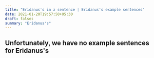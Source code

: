 ```yaml
---
title: "Eridanus's in a sentence | Eridanus's example sentences"
date: 2021-01-20T19:57:50+05:30
draft: falses
summary: "Eridanus's"
---
```

## Unfortunately, we have no example sentences for Eridanus's                 
